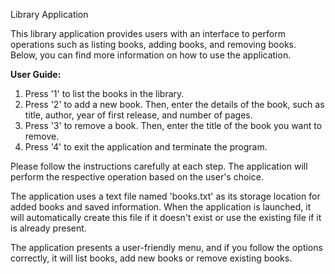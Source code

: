 Library Application

This library application provides users with an interface to perform operations such as listing books, adding books, and removing books. Below, you can find more information on how to use the application.

**User Guide:**

1. Press '1' to list the books in the library.
2. Press '2' to add a new book. Then, enter the details of the book, such as title, author, year of first release, and number of pages.
3. Press '3' to remove a book. Then, enter the title of the book you want to remove.
4. Press '4' to exit the application and terminate the program.

Please follow the instructions carefully at each step. The application will perform the respective operation based on the user's choice.

The application uses a text file named 'books.txt' as its storage location for added books and saved information. When the application is launched, it will automatically create this file if it doesn't exist or use the existing file if it is already present.

The application presents a user-friendly menu, and if you follow the options correctly, it will list books, add new books or remove existing books.

